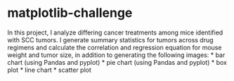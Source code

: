 # matplotlib-challenge

In this project, I analyze differing cancer treatments among mice identified with SCC tumors. I generate summary statistics for tumors across drug regimens and calculate the correlation and regression equation for mouse weight and tumor size, in addition to generating the following images:
        * bar chart (using Pandas and pyplot)
        * pie chart (using Pandas and pyplot)
        * box plot
        * line chart
        * scatter plot
